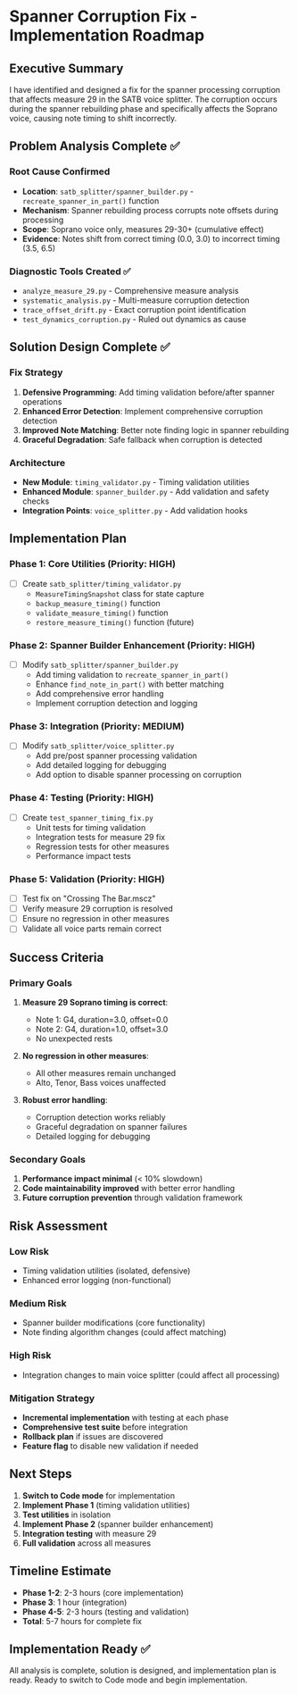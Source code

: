 # Spanner Corruption Fix - Implementation Roadmap

## Executive Summary

I have identified and designed a fix for the spanner processing corruption that affects measure 29 in the SATB voice splitter. The corruption occurs during the spanner rebuilding phase and specifically affects the Soprano voice, causing note timing to shift incorrectly.

## Problem Analysis Complete ✅

### Root Cause Confirmed
- **Location**: `satb_splitter/spanner_builder.py` - `recreate_spanner_in_part()` function
- **Mechanism**: Spanner rebuilding process corrupts note offsets during processing
- **Scope**: Soprano voice only, measures 29-30+ (cumulative effect)
- **Evidence**: Notes shift from correct timing (0.0, 3.0) to incorrect timing (3.5, 6.5)

### Diagnostic Tools Created ✅
- `analyze_measure_29.py` - Comprehensive measure analysis
- `systematic_analysis.py` - Multi-measure corruption detection
- `trace_offset_drift.py` - Exact corruption point identification
- `test_dynamics_corruption.py` - Ruled out dynamics as cause

## Solution Design Complete ✅

### Fix Strategy
1. **Defensive Programming**: Add timing validation before/after spanner operations
2. **Enhanced Error Detection**: Implement comprehensive corruption detection
3. **Improved Note Matching**: Better note finding logic in spanner rebuilding
4. **Graceful Degradation**: Safe fallback when corruption is detected

### Architecture
- **New Module**: `timing_validator.py` - Timing validation utilities
- **Enhanced Module**: `spanner_builder.py` - Add validation and safety checks
- **Integration Points**: `voice_splitter.py` - Add validation hooks

## Implementation Plan

### Phase 1: Core Utilities (Priority: HIGH)
- [ ] Create `satb_splitter/timing_validator.py`
  - `MeasureTimingSnapshot` class for state capture
  - `backup_measure_timing()` function
  - `validate_measure_timing()` function
  - `restore_measure_timing()` function (future)

### Phase 2: Spanner Builder Enhancement (Priority: HIGH)
- [ ] Modify `satb_splitter/spanner_builder.py`
  - Add timing validation to `recreate_spanner_in_part()`
  - Enhance `find_note_in_part()` with better matching
  - Add comprehensive error handling
  - Implement corruption detection and logging

### Phase 3: Integration (Priority: MEDIUM)
- [ ] Modify `satb_splitter/voice_splitter.py`
  - Add pre/post spanner processing validation
  - Add detailed logging for debugging
  - Add option to disable spanner processing on corruption

### Phase 4: Testing (Priority: HIGH)
- [ ] Create `test_spanner_timing_fix.py`
  - Unit tests for timing validation
  - Integration tests for measure 29 fix
  - Regression tests for other measures
  - Performance impact tests

### Phase 5: Validation (Priority: HIGH)
- [ ] Test fix on "Crossing The Bar.mscz"
- [ ] Verify measure 29 corruption is resolved
- [ ] Ensure no regression in other measures
- [ ] Validate all voice parts remain correct

## Success Criteria

### Primary Goals
1. **Measure 29 Soprano timing is correct**:
   - Note 1: G4, duration=3.0, offset=0.0
   - Note 2: G4, duration=1.0, offset=3.0
   - No unexpected rests

2. **No regression in other measures**:
   - All other measures remain unchanged
   - Alto, Tenor, Bass voices unaffected

3. **Robust error handling**:
   - Corruption detection works reliably
   - Graceful degradation on spanner failures
   - Detailed logging for debugging

### Secondary Goals
1. **Performance impact minimal** (< 10% slowdown)
2. **Code maintainability improved** with better error handling
3. **Future corruption prevention** through validation framework

## Risk Assessment

### Low Risk
- Timing validation utilities (isolated, defensive)
- Enhanced error logging (non-functional)

### Medium Risk
- Spanner builder modifications (core functionality)
- Note finding algorithm changes (could affect matching)

### High Risk
- Integration changes to main voice splitter (could affect all processing)

### Mitigation Strategy
- **Incremental implementation** with testing at each phase
- **Comprehensive test suite** before integration
- **Rollback plan** if issues are discovered
- **Feature flag** to disable new validation if needed

## Next Steps

1. **Switch to Code mode** for implementation
2. **Implement Phase 1** (timing validation utilities)
3. **Test utilities** in isolation
4. **Implement Phase 2** (spanner builder enhancement)
5. **Integration testing** with measure 29
6. **Full validation** across all measures

## Timeline Estimate

- **Phase 1-2**: 2-3 hours (core implementation)
- **Phase 3**: 1 hour (integration)
- **Phase 4-5**: 2-3 hours (testing and validation)
- **Total**: 5-7 hours for complete fix

## Implementation Ready ✅

All analysis is complete, solution is designed, and implementation plan is ready. Ready to switch to Code mode and begin implementation.